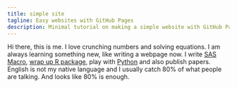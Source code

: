 ```yaml
---
title: simple site
tagline: Easy websites with GitHub Pages
description: Minimal tutorial on making a simple website with GitHub Pages
---
```

Hi there, this is me. I love crunching numbers and solving equations. I am always learning something new, like writing a webpage now. I write [SAS Macro](https://github.com/dajuntian/SAS-Snippet), [wrap up R package](https://github.com/dajuntian/emr4washu), play with [Python](https://github.com/dajuntian/twitter-mining-workshop) and also publish papers. English is not my native language and I usually catch 80% of what people are talking. And looks like 80% is enough. 
